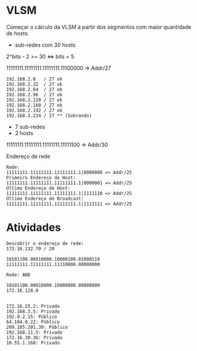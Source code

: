 # VLSM

Começar o cálculo da VLSM a partir dos segmentos com maior quantidade de
hosts:

 - sub-redes com 30 hosts

2^bits - 2 >= 30 <=> bits = 5

11111111.11111111.11111111.11100000 => Addr/27

```
192.168.2.0   / 27 ok
192.168.2.32  / 27 ok
192.168.2.64  / 27 ok
192.168.2.96  / 27 ok
192.168.2.128 / 27 ok
192.168.2.160 / 27 ok
192.168.2.192 / 27 ok
192.168.2.224 / 27 ** (Sobrando)
```

 - 7 sub-redes
 - 2 hosts

11111111.11111111.11111111.11111100 => Addr/30


Endereço de rede

```
Rede:
11111111.11111111.11111111.1|0000000 => Addr/25
Primeiro Endereço de Host:
11111111.11111111.11111111.1|0000001 => Addr/25
Último Endereço de Host:
11111111.11111111.11111111.1|1111110 => Addr/25
Último Endereço de Broadcast:
11111111.11111111.11111111.1|1111111 => Addr/25

```

# Atividades

```
Descobrir o endereço de rede:
172.16.132.70 / 20

10101100.00010000.10000100.01000110
11111111.11111111.11110000.00000000

Rede: AND

10101100.00010000.10000000.00000000
172.16.128.0


```

```
172.16.25.2: Privado
192.168.3.5: Privado
192.0.2.15: Público
64.104.0.22: Público
209.105.201.30: Público
192.168.11.5: Privado
172.16.30.36: Privado
10.55.1.168: Privado
```

